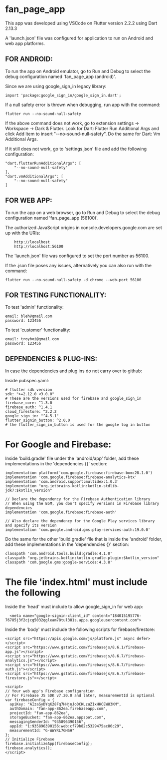 # fan_page_app


This app was developed using VSCode on Flutter version 2.2.2 using Dart 2.13.3

A 'launch.json' file was configured for application to run on Android and web app platforms.


FOR ANDROID:
-------------------------------------------------------------------------------------------------------------------
To run the app on Android emulator, go to Run and Debug to select the debug configuration named 'fan_page_app (android)'.

Since we are using google_sign_in legacy library: 

    import 'package:google_sign_in/google_sign_in.dart';

If a null safety error is thrown when debugging, run app with the command: 
    
    flutter run --no-sound-null-safety

If the above command does not work, go to extension settings -> Workspace -> Dark & Flutter.
Look for Dart: Flutter Run Additional Args and click Add Item to insert "--no-sound-null-safety". Do the same for Dart: Vm Additional Args. 

If it still does not work, go to 'settings.json' file and add the following configuration:

    "dart.flutterRunAdditionalArgs": [
        "--no-sound-null-safety"
    ],
    "dart.vmAdditionalArgs": [
        "--no-sound-null-safety"
    ]


FOR WEB APP:
-------------------------------------------------------------------------------------------------------------------
To run the app on a web browser, go to Run and Debug to select the debug configuration named 'fan_page_app (56100)'.

The authorized JavaScript origins in console.developers.google.com are set up with the URIs:

        http://localhost
        http://localhost:56100


The 'launch.json' file was configured to set the port number as 56100. 

If the .json file poses any issues, alternatively you can also run with the command:

    flutter run --no-sound-null-safety -d chrome --web-port 56100



FOR TESTING FUNCTIONALITY:
-------------------------------------------------------------------------------------------------------------------
To test 'admin' functionality:

    email: bleh@gmail.com
    password: 123456

To test 'customer' functionality:

    email: troyboi@gmail.com
    password: 123456



DEPENDENCIES & PLUG-INS:
-------------------------------------------------------------------------------------------------------------------
In case the dependencies and plug ins do not carry over to github:

Inside pubspec.yaml:

    # flutter sdk version 
    sdk: ">=2.12.0 <3.0.0"
    # These are the versions used for firebase and google_sign_in
    firebase_core: ^1.3.0
    firebase_auth: ^1.4.1
    cloud_firestore: ^2.2.2
    google_sign_in: "^4.5.1"
    flutter_signin_button: ^2.0.0 
    # the flutter_sign_in_button is used for the google log in button 


# For Google and Firebase:
Inside 'build.gradle' file under the 'android/app' folder, add these implementations in the 'dependencies {}' section:

    implementation platform('com.google.firebase:firebase-bom:28.1.0')
    implementation 'com.google.firebase:firebase-analytics-ktx'
    implementation 'com.android.support:multidex:1.0.3'
    implementation "org.jetbrains.kotlin:kotlin-stdlib-jdk7:$kotlin_version"

    // Declare the dependency for the Firebase Authentication library
    // When using the BoM, you don't specify versions in Firebase library dependencies
    implementation 'com.google.firebase:firebase-auth'

    // Also declare the dependency for the Google Play services library and specify its version
    implementation 'com.google.android.gms:play-services-auth:19.0.0'

Do the same for the other 'build.gradle' file that is inside the 'android' folder, add these implementations in the 'dependencies {}' section:

    classpath 'com.android.tools.build:gradle:4.1.0'
    classpath "org.jetbrains.kotlin:kotlin-gradle-plugin:$kotlin_version"
    classpath 'com.google.gms:google-services:4.3.8'


# The file 'index.html' must include the following

Inside the 'head' must include to allow google_sign_in for web app:

      <meta name="google-signin-client_id" content="184015195776-76785j3f2cjcg5032qgleam78tul381s.apps.googleusercontent.com">

Inside the 'body' must include the following scripts for firebase/firestore:

    <script src="https://apis.google.com/js/platform.js" async defer></script>
    <script src="https://www.gstatic.com/firebasejs/8.6.1/firebase-app.js"></script>
    <script src="https://www.gstatic.com/firebasejs/8.6.7/firebase-analytics.js"></script>
    <script src="https://www.gstatic.com/firebasejs/8.6.7/firebase-auth.js"></script>
    <script src="https://www.gstatic.com/firebasejs/8.6.7/firebase-firestore.js"></script>

    <script>
    // Your web app's Firebase configuration
    // For Firebase JS SDK v7.20.0 and later, measurementId is optional
    var firebaseConfig = {
      apiKey: "AIzaSyDYqK28Fq7HHjnJo0CKLzuZIxHHCEW83KM",
      authDomain: "fan-app-862ea.firebaseapp.com",
      projectId: "fan-app-862ea",
      storageBucket: "fan-app-862ea.appspot.com",
      messagingSenderId: "935896390156",
      appId: "1:935896390156:web:cf79b82c5329475ac86c29",
      measurementId: "G-WWYRL7GHSH"
    };
    // Initialize Firebase
    firebase.initializeApp(firebaseConfig);
    firebase.analytics();
    </script>
